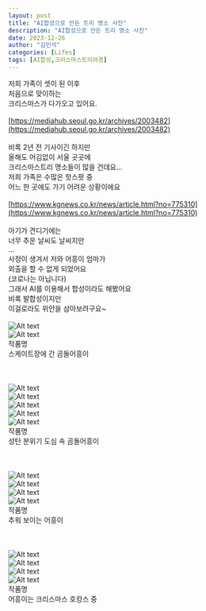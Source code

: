 ```yaml
---
layout: post
title: "AI합성으로 만든 트리 명소 사진"
description: "AI합성으로 만든 트리 명소 사진"
date: 2023-12-26
author: "김민석"
categories: [Lifes]
tags: [AI합성,크리스마스트리야경]
---
```

저희 가족이 셋이 된 이후 <br/>
처음으로 맞이하는<br/>
크리스마스가 다가오고 있어요.<br/>
​<br/>
[https://mediahub.seoul.go.kr/archives/2003482](https://mediahub.seoul.go.kr/archives/2003482)<br/>
​<br/>
비록 2년 전 기사이긴 하지만<br/>
올해도 어김없이 서울 곳곳에<br/>
크리스마스트리 명소들이 많을 건데요...<br/>
저희 가족은 수많은 핫스팟 중<br/>
어느 한 곳에도 가기 어려운 상황이에요<br/>
​<br/>
[https://www.kgnews.co.kr/news/article.html?no=775310](https://www.kgnews.co.kr/news/article.html?no=775310)<br/>
​<br/>
아기가 견디기에는 <br/>
너무 추운 날씨도 날씨지만<br/>
...<br/>
사정이 생겨서 저와 어흥이 엄마가<br/>
외출을 할 수 없게 되었어요<br/>
(코로나는 아닙니다)<br/>
그래서 AI를 이용해서 합성이라도 해봤어요<br/>
비록 발합성이지만<br/>
이걸로라도 위안을 삼아보려구요~<br/>
​<br/>
![Alt text](https://reddol18.github.io/dev5min/images/20231226/img_file_0.png)<br/>
![Alt text](https://reddol18.github.io/dev5min/images/20231226/img_file_1.png)<br/>
작품명<br/>
스케이트장에 간 곰돌어흥이<br/>
​<br/>
​<br/>
​<br/>
![Alt text](https://reddol18.github.io/dev5min/images/20231226/img_file_2.png)<br/>
![Alt text](https://reddol18.github.io/dev5min/images/20231226/img_file_3.png)<br/>
![Alt text](https://reddol18.github.io/dev5min/images/20231226/img_file_4.png)<br/>
![Alt text](https://reddol18.github.io/dev5min/images/20231226/img_file_5.png)<br/>
![Alt text](https://reddol18.github.io/dev5min/images/20231226/img_file_6.png)<br/>
작품명<br/>
성탄 분위기 도심 속 곰돌어흥이<br/>
​<br/>
​<br/>
​<br/>
![Alt text](https://reddol18.github.io/dev5min/images/20231226/img_file_7.png)<br/>
![Alt text](https://reddol18.github.io/dev5min/images/20231226/img_file_8.png)<br/>
![Alt text](https://reddol18.github.io/dev5min/images/20231226/img_file_9.png)<br/>
![Alt text](https://reddol18.github.io/dev5min/images/20231226/img_file_10.png)<br/>
작품명<br/>
추워 보이는 어흥이<br/>
​<br/>
​<br/>
​<br/>
![Alt text](https://reddol18.github.io/dev5min/images/20231226/img_file_11.png)<br/>
![Alt text](https://reddol18.github.io/dev5min/images/20231226/img_file_12.png)<br/>
![Alt text](https://reddol18.github.io/dev5min/images/20231226/img_file_13.png)<br/>
![Alt text](https://reddol18.github.io/dev5min/images/20231226/img_file_14.png)<br/>
작품명<br/>
어흥이는 크리스마스 호캉스 중<br/>